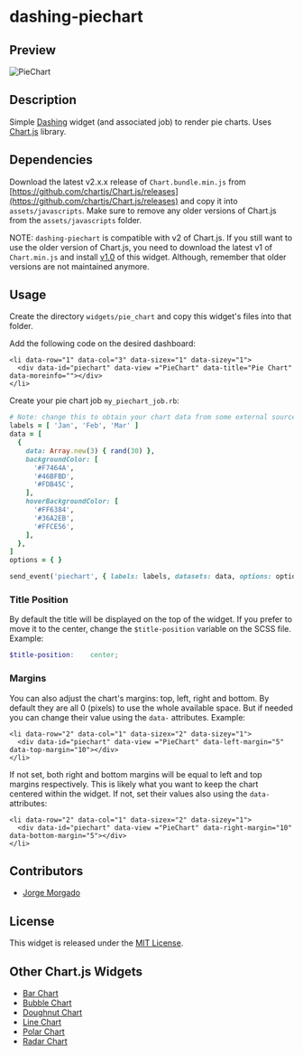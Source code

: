 # dashing-piechart

## Preview

![PieChart](https://raw.githubusercontent.com/wiki/jorgemorgado/dashing-piechart/piechart.png)

## Description

Simple [Dashing](http://shopify.github.com/dashing) widget (and associated job)
to render pie charts. Uses [Chart.js](http://www.chartjs.org/) library.

## Dependencies

Download the latest v2.x.x release of `Chart.bundle.min.js` from
[https://github.com/chartjs/Chart.js/releases](https://github.com/chartjs/Chart.js/releases)
and copy it into `assets/javascripts`. Make sure to remove any older versions
of Chart.js from the `assets/javascripts` folder.

NOTE: `dashing-piechart` is compatible with v2 of Chart.js. If you still
want to use the older version of Chart.js, you need to download the latest v1
of `Chart.min.js` and install [v1.0](https://github.com/jorgemorgado/dashing-piechart/releases/tag/v1.0)
of this widget. Although, remember that older versions are not maintained
anymore.

## Usage

Create the directory `widgets/pie_chart` and copy this widget's files
into that folder.

Add the following code on the desired dashboard:

```erb
<li data-row="1" data-col="3" data-sizex="1" data-sizey="1">
  <div data-id="piechart" data-view ="PieChart" data-title="Pie Chart" data-moreinfo=""></div>
</li>
```

Create your pie chart job `my_piechart_job.rb`:

```ruby
# Note: change this to obtain your chart data from some external source
labels = [ 'Jan', 'Feb', 'Mar' ]
data = [
  {
    data: Array.new(3) { rand(30) },
    backgroundColor: [
      '#F7464A',
      '#46BFBD',
      '#FDB45C',
    ],
    hoverBackgroundColor: [
      '#FF6384',
      '#36A2EB',
      '#FFCE56',
    ],
  },
]
options = { }

send_event('piechart', { labels: labels, datasets: data, options: options })
```

### Title Position

By default the title will be displayed on the top of the widget. If you
prefer to move it to the center, change the `$title-position` variable on the
SCSS file. Example:

```scss
$title-position:    center;
```

### Margins

You can also adjust the chart's margins: top, left, right and bottom. By
default they are all 0 (pixels) to use the whole available space. But if
needed you can change their value using the `data-` attributes. Example:

```erb
<li data-row="2" data-col="1" data-sizex="2" data-sizey="1">
  <div data-id="piechart" data-view ="PieChart" data-left-margin="5" data-top-margin="10"></div>
</li>
```

If not set, both right and bottom margins will be equal to left and top margins
respectively. This is likely what you want to keep the chart centered within
the widget. If not, set their values also using the `data-` attributes:

```erb
<li data-row="2" data-col="1" data-sizex="2" data-sizey="1">
  <div data-id="piechart" data-view ="PieChart" data-right-margin="10" data-bottom-margin="5"></div>
</li>
```

## Contributors

- [Jorge Morgado](https://github.com/jorgemorgado)

## License

This widget is released under the [MIT License](http://www.opensource.org/licenses/MIT).

## Other Chart.js Widgets

- [Bar Chart](https://github.com/jorgemorgado/dashing-barchart)
- [Bubble Chart](https://github.com/jorgemorgado/dashing-bubblechart)
- [Doughnut Chart](https://github.com/jorgemorgado/dashing-doughnutchart)
- [Line Chart](https://github.com/jorgemorgado/dashing-linechart)
- [Polar Chart](https://github.com/jorgemorgado/dashing-polarchart)
- [Radar Chart](https://github.com/jorgemorgado/dashing-radarchart)
